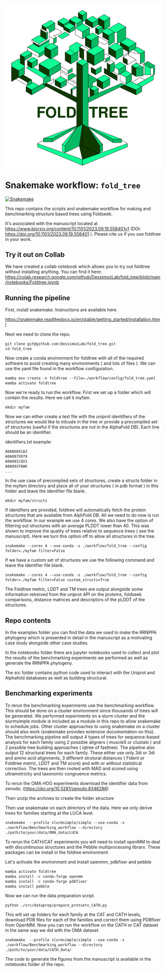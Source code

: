 
![logo](foldtree_logo.png)

# Snakemake workflow: `fold_tree`

[![Snakemake](https://img.shields.io/badge/snakemake-≥7.8.0-brightgreen.svg)](https://snakemake.github.io)

This repo contains the scripts and snakemake workflow for making and benchmarking structure based trees using Foldseek.

It's associated with the manuscript located at https://www.biorxiv.org/content/10.1101/2023.09.19.558401v1 (DOI: https://doi.org/10.1101/2023.09.19.558401
). Please cite us if you use foldtree in your work.

## Try it out on Collab

We have created a collab notebook which allows you to try out foldtree without installing anything. You can find it here:
https://colab.research.google.com/github/DessimozLab/fold_tree/blob/main/notebooks/Foldtree.ipynb


## Running the pipeline

First, install snakemake. Instructions are available here.

https://snakemake.readthedocs.io/en/stable/getting_started/installation.html


Next we need to clone the repo.

```
git clone git@github.com:DessimozLab/fold_tree.git
cd fold_tree
```

Now create a conda environment for foldtree with all of the required software to avoid creating many environments ( and lots of files ).
We can use the yaml file found in the workflow configuration. 

```
mamba env create -n foldtree --file=./workflow/config/fold_tree.yaml
mamba activate foldtree
```

Now we're ready to run the workflow.
First we set up a folder which will contain the results. Here we call it myfam.

```
mkdir myfam
```

Now we can either create a text file with the uniprot identifiers of the structures we would like to inlcude in the tree or provide a precompiled set of structures (useful if the structures are not in the AlphaFold DB). Each line should be an identifier. 

identifiers.txt example:
```
A0A060X1A3
A0A087X979
A0A091CQV1
A0A091F6W6
...
```

In the use case of precompiled sets of structures, create a structs folder in the myfam directory and place all of your structures ( in pdb format ) in this folder and leave the identifier file blank.


```
mkdir myfam/structs
```

If identifiers are provided, foldtree will automatically fetch the protein structures that are available from AlphFold DB. All we need to do now is run the workflow. In our example we use 4 cores. We also have the option of filtering out structures with an average PLDDT lower than 40. This was shown to improve the quality of trees relative to sequence trees ( see the manuscript). Here we turn this option off to allow all structures in the tree.

```
snakemake --cores 4 --use-conda -s ./workflow/fold_tree --config folder=./myfam filter=False 

```

If we have a custom set of structures we use the following command and leave the identifier file blank.

```
snakemake --cores 4 --use-conda -s ./workflow/fold_tree --config folder=./myfam filter=False custom_structs=True

```

The Foldtree metric, LDDT and TM trees are output alongside some information retreived from the uniprot API on the proteins, foldseek comparisons, distance matrices and descriptors of the pLDDT of the structures.

## Repo contents

In the examples folder you can find the data we used to make the RRNPPA phylogeny which is presented in detail in the manuscript as a motivating case study alongside other case studies.

In the notebooks folder there are jupyter notebooks used to collect and plot the results of the benchmarking experiments we performed as well as generate the RRNPPA phylogeny.

The src folder contains python code used to interact with the Uniprot and Alphafold databases as well as building structural.


## Benchmarking experiments

To rerun the benchmarking experiments use the benchmarking workflow. This should be done on a cluster environment since thousands of trees will be generated. We performed experiments on a slurm cluster and the slurmsimple module is included as a module in this repo to allow snakemake to schedule jobs. Other cluster approaches to using snakemake on a cluster should also work (snakemake provides extensive documentation on this). The benchmarking pipeline will output 4 types of trees for sequence-based analysis for each family using 2 possible aligners ( muscle5 or clustalo ) and 2 possible tree building approaches ( iqtree of fasttree). The pipeline also output 12 structural trees for each family. These either use only 3di or 3di and amino acid alignments, 3 different strutural distances ( Fident or Foldtree metric, LDDT and TM score) and with or without statistical correction. The trees are then rooted with MAD and scored using ultrametricity and taxonomic congruence metrics.

To rerun the OMA HOG experiments download the identifier data from zenodo. (https://doi.org/10.5281/zenodo.8346286)

Then unzip the archives to create the folder structure

Then use snakemake on each directory of the data. Here we only derive trees for families starting at the LUCA level.

```
snakemake  --profile slurmsimple/simple --use-conda -s ./workflow/Benchmarking_workflow --directory  ./path/to/your/data/OMA_data/LUCA
```

To rerun the CATH/CAT experiments you will need to install openMM to deal with discontinuous structures and the Pebble multiprocessing librarx. These packages can be install in the foldree environment

Let's activate the environment and install openmm, pdbfixer and pebble

```
mamba activate foldtree
mamba install -c conda-forge openmm
mamba install -c conda-forge pdbfixer
mamba install pebble
```

Now we can run the data preparation script.

```
python ./src/dataprep/prepare_protsets_CATH.py
```

This will set up folders for each family at the CAT and CATH levels, download PDB files for each of the families and correct them using PDBfixer from OpenMM.
Now you can run the workflow on the CATH or CAT dataset in the same way we did with the OMA dataset.

```
snakemake  --profile slurmsimple/simple --use-conda -s ./workflow/Benchmarking_workflow --directory  ./path/to/your/data/CATH_data/
```

The code to generate the figures from the manuscript is available in the notebooks folder of the repo.